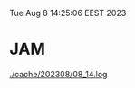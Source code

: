 Tue Aug  8 14:25:06 EEST 2023
# JAM
<a href='./cache/202308/08_14.log'>./cache/202308/08_14.log</a>

